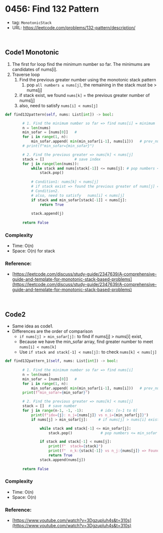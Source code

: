 # 0456: Find 132 Pattern

- tag: `MonotonicStack`
- URL: https://leetcode.com/problems/132-pattern/description/

<br>

## Code1 Monotonic

1. The first for loop find the minimum number so far. The minimums are candidates of nums[i].
2. Traverse loop
    1. Find the previous greater number using the monotonic stack pattern
        1. pop `all numbers ≤ nums[j]`, the remaining in the stack must be > nums[j]
    2. if stack exist, we found `nums[k]` = the previous greater number of nums[j]
    3. also, need to satisfy `nums[i] < nums[j]`

```python
def find132pattern(self, nums: List[int]) -> bool:

        # 1. Find the minimum number so far => find nums[i] = minimum 
        n = len(nums)
        min_sofar = [nums[0]]   #
        for i in range(1, n):
            min_sofar.append( min(min_sofar[i-1], nums[i]))   # prev_num vs curr_num
        # print(f"min_sofar={min_sofar}")

        # 2. Find the previous greater => nums[k] < nums[j]
        stack = []              # save index
        for j in range(len(nums)):
            while stack and nums[stack[-1]] <= nums[j]: # pop numbers <= nums[j]
                stack.pop()
            
            # Condition1: nums[k] < nums[j]
            # if stack exist => found the previous greater of nums[j] = nums[stack[-1]] = nums[k] 
            # Condition2. 
            # also, need to satisfy   nums[i] < nums[j]
            if stack and min_sofar[stack[-1]] < nums[j]:
                return True
            
            stack.append(j)
        
        return False
```

### Complexity

- Time: O(n)
- Space: O(n) for stack

### Reference:

- [https://leetcode.com/discuss/study-guide/2347639/A-comprehensive-guide-and-template-for-monotonic-stack-based-problems](https://leetcode.com/discuss/study-guide/2347639/A-comprehensive-guide-and-template-for-monotonic-stack-based-problems)

<br>

## Code2

- Same idea as code1.
- Differences are the order of comparison
    - `if nums[j] > min_sofar[j]:`     to find  if nums[j] > nums[i] exist,
    - Because we have the min_sofar array, find greater number to meet `nums[i] < nums[k]`
    - Use `if stack and stack[-1] < nums[j]:` to check `nums[k] < nums[j]`

```python
def find132pattern_1(self, nums: List[int]) -> bool:
        
        # 1. Find the minimum number so far => find nums[i]
        n = len(nums)
        min_sofar = [nums[0]]   #
        for i in range(1, n):
            min_sofar.append( min(min_sofar[i-1], nums[i]))   # prev_num vs curr_num
        print(f"min_sofar={min_sofar}")

        # 2. Find the previous greater => nums[k] < nums[j]
        stack = []  # save number
        for j in range(n-1, -1, -1):        # idx: [n-1 to 0]
            print(f"idx={j}: n_j={nums[j]} vs n_i={min_sofar[j]}")
            if nums[j] > min_sofar[j]:     # if nums[j] > nums[i] exist, 

                while stack and stack[-1] <= min_sofar[j]:
                    stack.pop()             # pop numbers <= min_sofar 

                if stack and stack[-1] < nums[j]:
                    print(f"  stack={stack}")
                    print(f"  n_k:{stack[-1]} vs n_j:{nums[j]} => Found pattern")
                    return True
                stack.append(nums[j])
        
        return False
```

### Complexity

- Time: O(n)
- Space: O(n)

### Reference:

- [https://www.youtube.com/watch?v=3DgzupIuh4s&t=310s](https://www.youtube.com/watch?v=3DgzupIuh4s&t=310s)